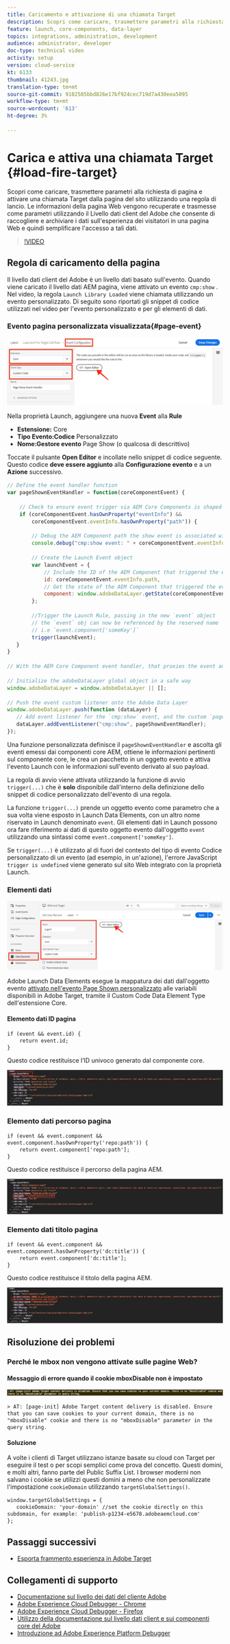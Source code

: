 ```yaml
---
title: Caricamento e attivazione di una chiamata Target
description: Scopri come caricare, trasmettere parametri alla richiesta di pagina e attivare una chiamata Target dalla pagina del sito utilizzando una regola di lancio. Le informazioni di pagina vengono recuperate e trasmesse come parametri utilizzando il Livello dati client del Adobe  che consente di raccogliere e archiviare dati sull'esperienza dei visitatori in una pagina Web e quindi di semplificare l'accesso a tali dati.
feature: launch, core-components, data-layer
topics: integrations, administration, development
audience: administrator, developer
doc-type: technical video
activity: setup
version: cloud-service
kt: 6133
thumbnail: 41243.jpg
translation-type: tm+mt
source-git-commit: 9102505bbd826e17bf924cec719d7a430eea5095
workflow-type: tm+mt
source-wordcount: '613'
ht-degree: 3%

---
```



# Carica e attiva una chiamata Target {#load-fire-target}

Scopri come caricare, trasmettere parametri alla richiesta di pagina e attivare una chiamata Target dalla pagina del sito utilizzando una regola di lancio. Le informazioni della pagina Web vengono recuperate e trasmesse come parametri utilizzando il Livello dati client del Adobe  che consente di raccogliere e archiviare i dati sull&#39;esperienza dei visitatori in una pagina Web e quindi semplificare l&#39;accesso a tali dati.

>[!VIDEO](https://video.tv.adobe.com/v/41243?quality=12&learn=on)

## Regola di caricamento della pagina

Il livello dati client del Adobe  è un livello dati basato sull&#39;evento. Quando viene caricato il livello dati AEM pagina, viene attivato un evento `cmp:show` . Nel video, la regola `Launch Library Loaded` viene chiamata utilizzando un evento personalizzato. Di seguito sono riportati gli snippet di codice utilizzati nel video per l&#39;evento personalizzato e per gli elementi di dati.

### Evento pagina personalizzata visualizzata{#page-event}

![Configurazione evento mostrata dalla pagina e codice personalizzato](assets/load-and-fire-target-call.png)

Nella proprietà Launch, aggiungere una nuova **Event** alla **Rule**

+ __Estensione:__ Core
+ __Tipo Evento:Codice__ Personalizzato
+ __Nome:Gestore evento__ Page Show (o qualcosa di descrittivo)

Toccate il pulsante __Open Editor__ e incollate nello snippet di codice seguente. Questo codice __deve essere aggiunto__ alla __Configurazione evento__ e a un __Azione__ successivo.

```javascript
// Define the event handler function
var pageShownEventHandler = function(coreComponentEvent) {

    // Check to ensure event trigger via AEM Core Components is shaped correctly
    if (coreComponentEvent.hasOwnProperty("eventInfo") && 
        coreComponentEvent.eventInfo.hasOwnProperty("path")) {
    
        // Debug the AEM Component path the show event is associated with
        console.debug("cmp:show event: " + coreComponentEvent.eventInfo.path);

        // Create the Launch Event object
        var launchEvent = {
            // Include the ID of the AEM Component that triggered the event
            id: coreComponentEvent.eventInfo.path,
            // Get the state of the AEM Component that triggered the event           
            component: window.adobeDataLayer.getState(coreComponentEvent.eventInfo.path)
        };

        //Trigger the Launch Rule, passing in the new `event` object
        // the `event` obj can now be referenced by the reserved name `event` by other Launch data elements
        // i.e `event.component['someKey']`
        trigger(launchEvent);
   }
}

// With the AEM Core Component event handler, that proxies the event and relevant information to Adobe Launch, defined above...

// Initialize the adobeDataLayer global object in a safe way
window.adobeDataLayer = window.adobeDataLayer || [];

// Push the event custom listener onto the Adobe Data Layer
window.adobeDataLayer.push(function (dataLayer) {
   // Add event listener for the `cmp:show` event, and the custom `pageShownEventHandler` function as the callback
   dataLayer.addEventListener("cmp:show", pageShownEventHandler);
});
```

Una funzione personalizzata definisce il `pageShownEventHandler` e ascolta gli eventi emessi dai componenti core AEM, ottiene le informazioni pertinenti sul componente core, le crea un pacchetto in un oggetto evento e attiva l&#39;evento Launch con le informazioni sull&#39;evento derivato al suo payload.

La regola di avvio viene attivata utilizzando la funzione di avvio `trigger(...)` che è __solo__ disponibile dall&#39;interno della definizione dello snippet di codice personalizzato dell&#39;evento di una regola.

La funzione `trigger(...)` prende un oggetto evento come parametro che a sua volta viene esposto in Launch Data Elements, con un altro nome riservato in Launch denominato `event`. Gli elementi dati in Launch possono ora fare riferimento ai dati di questo oggetto evento dall&#39;oggetto `event` utilizzando una sintassi come `event.component['someKey']`.

Se `trigger(...)` è utilizzato al di fuori del contesto del tipo di evento Codice personalizzato di un evento (ad esempio, in un&#39;azione), l&#39;errore JavaScript `trigger is undefined` viene generato sul sito Web integrato con la proprietà Launch.


### Elementi dati

![Elementi dati](assets/data-elements.png)

 Adobe Launch Data Elements esegue la mappatura dei dati dall&#39;oggetto evento [attivato nell&#39;evento Page Shown personalizzato](#page-event) alle variabili disponibili in  Adobe Target, tramite il Custom Code Data Element Type dell&#39;estensione Core.

#### Elemento dati ID pagina

```
if (event && event.id) {
    return event.id;
}
```

Questo codice restituisce l’ID univoco generato dal componente core.

![ID pagina](assets/pageid.png)

### Elemento dati percorso pagina

```
if (event && event.component && event.component.hasOwnProperty('repo:path')) {
    return event.component['repo:path'];
}
```

Questo codice restituisce il percorso della pagina AEM.

![Percorso pagina](assets/pagepath.png)

### Elemento dati titolo pagina

```
if (event && event.component && event.component.hasOwnProperty('dc:title')) {
    return event.component['dc:title'];
}
```

Questo codice restituisce il titolo della pagina AEM.

![Titolo pagina](assets/pagetitle.png)

## Risoluzione dei problemi

### Perché le mbox non vengono attivate sulle pagine Web?

#### Messaggio di errore quando il cookie mboxDisable non è impostato

![Errore del dominio del cookie di Target](assets/target-cookie-error.png)

```
> AT: [page-init] Adobe Target content delivery is disabled. Ensure that you can save cookies to your current domain, there is no "mboxDisable" cookie and there is no "mboxDisable" parameter in the query string.
```

#### Soluzione

A volte i clienti di Target utilizzano istanze basate su cloud con Target per eseguire il test o per scopi semplici come prova del concetto. Questi domini, e molti altri, fanno parte del Public Suffix List.
I browser moderni non salvano i cookie se utilizzi questi domini a meno che non personalizzate l&#39;impostazione `cookieDomain` utilizzando `targetGlobalSettings()`.

```
window.targetGlobalSettings = {  
   cookieDomain: 'your-domain' //set the cookie directly on this subdomain, for example: 'publish-p1234-e5678.adobeaemcloud.com'
};
```

## Passaggi successivi

+ [Esporta frammento esperienza in  Adobe Target](./export-experience-fragment-target.md)

## Collegamenti di supporto

+ [Documentazione sul livello dei dati del cliente  Adobe](https://github.com/adobe/adobe-client-data-layer/wiki)
+ [Adobe Experience Cloud Debugger - Chrome](https://chrome.google.com/webstore/detail/adobe-experience-cloud-de/ocdmogmohccmeicdhlhhgepeaijenapj)
+ [Adobe Experience Cloud Debugger - Firefox](https://addons.mozilla.org/en-US/firefox/addon/adobe-experience-platform-dbg/)
+ [Utilizzo della documentazione sul livello dati client e sui componenti core del Adobe ](https://docs.adobe.com/content/help/it-IT/experience-manager-core-components/using/developing/data-layer/overview.html)
+ [Introduzione ad Adobe Experience Platform Debugger](https://docs.adobe.com/content/help/en/platform-learn/tutorials/data-ingestion/web-sdk/introduction-to-the-experience-platform-debugger.html)